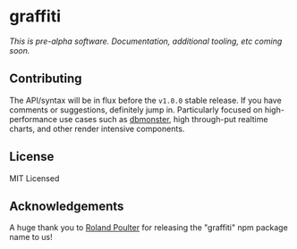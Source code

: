 # graffiti

*This is pre-alpha software. Documentation, additional tooling, etc coming soon.*

## Contributing
The API/syntax will be in flux before the `v1.0.0` stable release. If you have comments or suggestions, definitely jump in. Particularly focused on high-performance use cases such as [dbmonster](https://dbmonster.firebaseapp.com/), high through-put realtime charts, and other render intensive components.

## License
MIT Licensed

## Acknowledgements
A huge thank you to [Roland Poulter](https://github.com/rolandpoulter) for releasing the "graffiti" npm package name to us!
